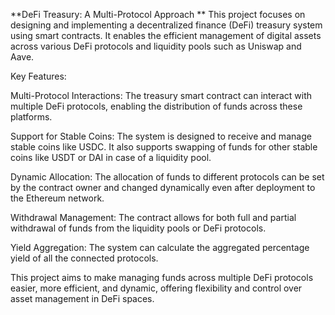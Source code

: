 **DeFi Treasury: A Multi-Protocol Approach
**
This project focuses on designing and implementing a decentralized finance (DeFi) treasury system using smart contracts. It enables the efficient management of digital assets across various DeFi protocols and liquidity pools such as Uniswap and Aave.

Key Features:

Multi-Protocol Interactions: The treasury smart contract can interact with multiple DeFi protocols, enabling the distribution of funds across these platforms.

Support for Stable Coins: The system is designed to receive and manage stable coins like USDC. It also supports swapping of funds for other stable coins like USDT or DAI in case of a liquidity pool.

Dynamic Allocation: The allocation of funds to different protocols can be set by the contract owner and changed dynamically even after deployment to the Ethereum network.

Withdrawal Management: The contract allows for both full and partial withdrawal of funds from the liquidity pools or DeFi protocols.

Yield Aggregation: The system can calculate the aggregated percentage yield of all the connected protocols.

This project aims to make managing funds across multiple DeFi protocols easier, more efficient, and dynamic, offering flexibility and control over asset management in DeFi spaces. 
